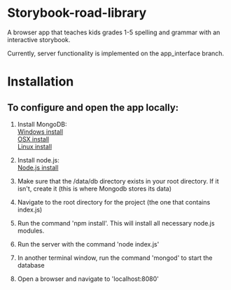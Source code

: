 Storybook-road-library
===============

A browser app that teaches kids grades 1-5 spelling and grammar with an interactive storybook.

Currently, server functionality is implemented on the app_interface branch.

Installation
============


To configure and open the app locally:
----------------------------------

1.  Install MongoDB:    
[Windows install](https://docs.mongodb.org/v3.0/tutorial/install-mongodb-on-windows/)    
[OSX install](https://docs.mongodb.org/manual/tutorial/install-mongodb-on-os-x/)     
[Linux install](https://docs.mongodb.org/manual/administration/install-on-linux/)    


2.  Install node.js:    
[Node.js install](https://docs.npmjs.com/getting-started/installing-node)


3.  Make sure that the /data/db directory exists in your root directory. If it isn't, create it (this is where Mongodb stores its data)    

4.  Navigate to the root directory for the project (the one that contains index.js)    

5.  Run the command 'npm install'. This will install all necessary node.js modules. 

6.  Run the server with the command 'node index.js'       


7.  In another terminal window, run the command 'mongod' to start the database    

8.  Open a browser and navigate to 'localhost:8080'    
